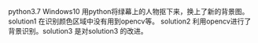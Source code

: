 python3.7  Windows10
用python将绿幕上的人物抠下来，换上了新的背景图。
solution1 在识别颜色区域中没有用到opencv等。
solution2 利用opencv进行了背景识别。solution3 是对solution3 的改进。
